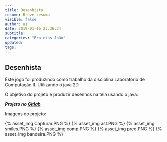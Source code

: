 ```yaml
---
title: Desenhista
resume: Breve resumo
visible: false
author: a1
date: 2019-01-16 23:36:34
subtitle:
categories: "Projetos João"
updated:
tags:
---
```


## Desenhista

Este jogo foi produzindo como trabalho da disciplina Laboratório de Computação II. Utilizando o java 2D

O objetivo do projeto é produzir desenhos na tela usando o java.

***Projeto no [Gitlab](http://trab.dc.unifil.br/gitlab/jvcandrade/desenhista)***

Imagens do projeto:

{% asset_img Capturar.PNG %}
{% asset_img ast.PNG %}
{% asset_img smiles.PNG %}
{% asset_img comp.PNG %}
{% asset_img pred.PNG %}
{% asset_img bandeira.PNG %}
